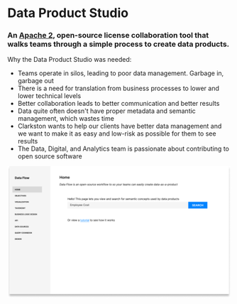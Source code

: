# Data Product Studio 
### An [Apache 2](https://www.apache.org/licenses/LICENSE-2.0), open-source license collaboration tool that walks teams through a simple process to create data products.

Why the Data Product Studio was needed:
- Teams operate in silos, leading to poor data management. Garbage in, garbage out
- There is a need for translation from business processes to lower and lower technical levels
- Better collaboration leads to better communication and better results
- Data quite often doesn't have proper metadata and semantic management, which wastes time
- Clarkston wants to help our clients have better data management and we want to make it as easy and low-risk as possible for them to see results
- The Data, Digital, and Analytics team is passionate about contributing to open source software

![Home.png](https://github.com/data-product-studio/data-product-studio/blob/main/Home.png)

<!--
**data-product-studio/data-product-studio** is a ✨ _special_ ✨ repository because its `README.md` (this file) appears on your GitHub profile.




-->
